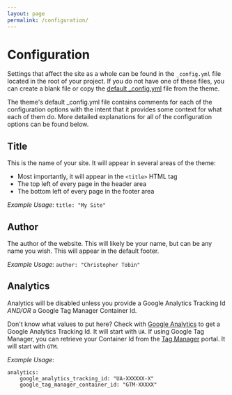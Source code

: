 ```yaml
---
layout: page
permalink: /configuration/
---
```


# Configuration

Settings that affect the site as a whole can be found in the `_config.yml` file located in the root of your project. If you do not have one of these files, you can create a blank file or copy the [default _config.yml](https://github.com/SevenZeroThree/zero/blob/master/_config.yml) file from the theme.

The theme's default _config.yml file contains comments for each of the configuration options with the intent that it provides some context for what each of them do. More detailed explanations for all of the configuration options can be found below.

## Title
This is the name of your site. It will appear in several areas of the theme:

- Most importantly, it will appear in the `<title>` HTML tag
- The top left of every page in the header area
- The bottom left of every page in the footer area

*Example Usage*:  `title: "My Site"`

## Author
The author of the website. This will likely be your name, but can be any name you wish. This will appear in the default footer.

*Example Usage*:    `author: "Christopher Tobin"`

## Analytics
Analytics will be disabled unless you provide a Google Analytics Tracking Id *AND/OR* a Google Tag Manager Container Id.

Don't know what values to put here? Check with [Google Analytics](https://www.google.com/analytics) to get a Google Analytics Tracking Id. It will start with `UA`. If using Google Tag Manager, you can retrieve your Container Id from the [Tag Manager](https://tagmanager.google.com) portal. It will start with `GTM`.

*Example Usage*:
```
analytics:
    google_analytics_tracking_id: "UA-XXXXXX-X"
    google_tag_manager_container_id: "GTM-XXXXX"
```